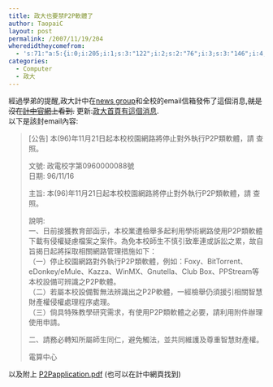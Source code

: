 ```yaml
---
title: 政大也要禁P2P軟體了
author: TaopaiC
layout: post
permalink: /2007/11/19/204
wheredidtheycomefrom:
  - 's:71:"a:5:{i:0;i:205;i:1;s:3:"122";i:2;s:2:"76";i:3;s:3:"146";i:4;s:3:"203";}";'
categories:
  - Computer
  - 政大
---
```

經過學弟的提醒,政大計中在[news group][1]和全校的email信箱發佈了這個消息,<strike>就是沒在[計中官網][2]上看到.</strike> 更新:[政大首頁有這個消息][3].  
以下是該封email內容:<!--more-->

> [公告] 本(96)年11月21日起本校校園網路將停止對外執行P2P類軟體，請 查照。
> 
> 文號: 政電校字第0960000088號  
> 日期: 96/11/16
> 
> 主旨: 本(96)年11月21日起本校校園網路將停止對外執行P2P類軟體，請 查照。
> 
> 說明:  
> 一、日前接獲教育部函示，本校業遭檢舉多起利用學術網路使用P2P類軟體下載有侵權疑慮檔案之案件。為免本校師生不慎引致牽連或訴訟之累，故自旨揭日起將採取相關網路管理措施如下：  
> （一）停止校園網路對外執行P2P類軟體，例如：Foxy、BitTorrent、eDonkey/eMule、Kazza、WinMX、Gnutella、Club Box、PPStream等本校設備可辨識之P2P軟體。  
> （二）若屬本校設備暫無法辨識出之P2P軟體，一經檢舉仍須援引相關智慧財產權侵權處理程序處理。  
> （三）倘具特殊教學研究需求，有使用P2P類軟體之必要，請利用附件辦理使用申請。
> 
> 二、請務必轉知所屬師生同仁，避免觸法，並共同維護及尊重智慧財產權。
> 
> 電算中心

以及附上 [P2Papplication.pdf][4] (也可以在計中網頁找到)

 [1]: news://news2.nccu.edu.tw/NCCU.CC
 [2]: http://www.cc.nccu.edu.tw
 [3]: http://ann.nccu.edu.tw/ann/ann/bulletin.php?bul_key=1195205013&partid=3
 [4]: http://www.cc.nccu.edu.tw/download/form/P2Papplication.pdf